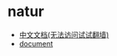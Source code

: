 # natur

- [中文文档(无法访问试试翻墙)](https://www.empty916.site/zh/natur/)
- [document](https://www.empty916.site/natur/)
